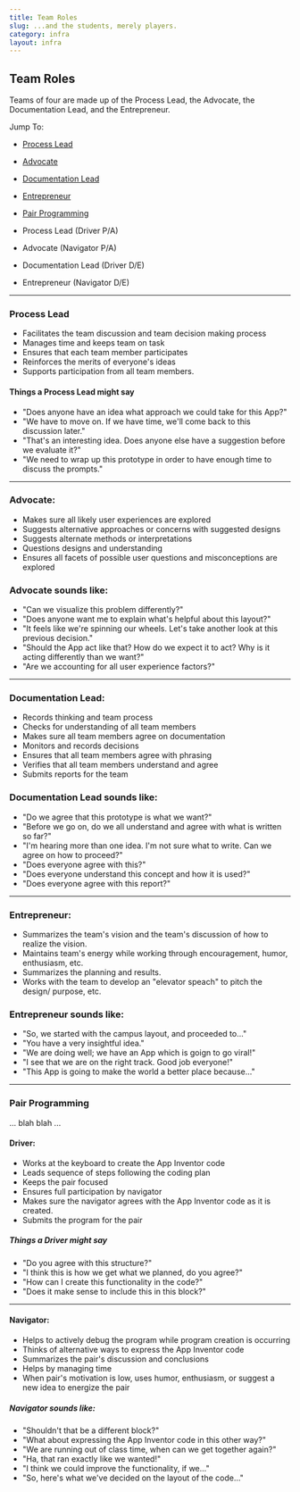 ```yaml
---
title: Team Roles
slug: ...and the students, merely players.
category: infra
layout: infra
---
```


## Team Roles

Teams of four are made up of the Process Lead, the Advocate, the Documentation Lead, and the Entrepreneur.

Jump To:

* [Process Lead](#process-lead)
* [Advocate](#advocate)
* [Documentation Lead](#documentation-lead)
* [Entrepreneur](#entrepreneur)
* [Pair Programming](#pair-programming)

* Process Lead (Driver P/A) 
* Advocate (Navigator P/A)

* Documentation Lead (Driver D/E)
* Entrepreneur (Navigator D/E)

---------------------------------

### Process Lead

* Facilitates the team discussion and team decision making process
* Manages time and keeps team on task
* Ensures that each team member participates
* Reinforces the merits of everyone's ideas
* Supports participation from all team members.
	
#### Things a Process Lead might say

* "Does anyone have an idea what approach we could take for this App?"
* "We have to move on. If we have time, we'll come back to this discussion later."
* "That's an interesting idea. Does anyone else have a suggestion before we evaluate it?"
* "We need to wrap up this prototype in order to have enough time to discuss the prompts."

----------------------------------------------------------------

### Advocate: 

* Makes sure all likely user experiences are explored
* Suggests alternative approaches or concerns with suggested designs
* Suggests alternate methods or interpretations
* Questions designs and understanding
* Ensures all facets of possible user questions and misconceptions are explored

### Advocate sounds like:

* "Can we visualize this problem differently?"
* "Does anyone want me to explain what's helpful about this layout?"
* "It feels like we're spinning our wheels. Let's take another look at this previous decision."
* "Should the App act like that? How do we expect it to act? Why is it acting differently than we want?"
* "Are we accounting for all user experience factors?"

------------------------------------------------------------------

### Documentation Lead:

* Records thinking and team process
* Checks for understanding of all team members
* Makes sure all team members agree on documentation
* Monitors and records decisions
* Ensures that all team members agree with phrasing
* Verifies that all team members understand and agree
* Submits reports for the team
	
### Documentation Lead sounds like:

* "Do we agree that this prototype is what we want?"
* "Before we go on, do we all understand and agree with what is written so far?"
* "I'm hearing more than one idea. I'm not sure what to write. Can we agree on how to proceed?"
* "Does everyone agree with this?"
* "Does everyone understand this concept and how it is used?"
* "Does everyone agree with this report?"

-----------------------------------------------------------------------

### Entrepreneur:

* Summarizes the team's vision and the team's discussion of how to realize the vision.
* Maintains team's energy while working through encouragement, humor, enthusiasm, etc.
* Summarizes the planning and results.
* Works with the team to develop an "elevator speach" to pitch the design/ purpose, etc.

### Entrepreneur sounds like:

* "So, we started with the campus layout, and proceeded to..."
* "You have a very insightful idea."
* "We are doing well; we have an App which is goign to go viral!"
* "I see that we are on the right track. Good job everyone!"
* "This App is going to make the world a better place because..."

-------------------------

### Pair Programming

... blah blah ...

#### Driver: 

* Works at the keyboard to create the App Inventor code
* Leads sequence of steps following the coding plan
* Keeps the pair focused
* Ensures full participation by navigator
* Makes sure the navigator agrees with the App Inventor code as it is created.
* Submits the program for the pair

##### Things a Driver might say

* "Do you agree with this structure?"
* "I think this is how we get what we planned, do you agree?"
* "How can I create this functionality in the code?"
* "Does it make sense to include this in this block?"

-------------------------

#### Navigator:

* Helps to actively debug the program while program creation is occurring
* Thinks of alternative ways to express the App Inventor code
* Summarizes the pair's discussion and conclusions
* Helps by managing time
* When pair's motivation is low, uses humor, enthusiasm, or suggest a new idea to energize the pair

##### Navigator sounds like:

* "Shouldn't that be a different block?"
* "What about expressing the App Inventor code in this other way?"
* "We are running out of class time, when can we get together again?"
* "Ha, that ran exactly like we wanted!"
* "I think we could improve the functionality, if we..."
* "So, here's what we've decided on the layout of the code…"
